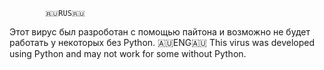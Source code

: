             🇷🇺RUS🇷🇺
Этот вирус был разроботан с помощью пайтона и возможно не будет работать у некоторых без Python.
            🇦🇺ENG🇦🇺
This virus was developed using Python and may not work for some without Python.            
